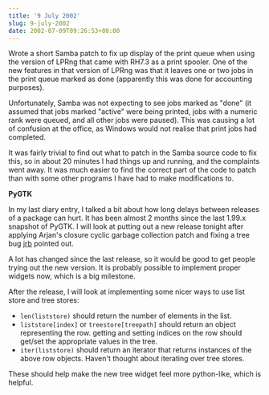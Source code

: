 ```yaml
---
title: '9 July 2002'
slug: 9-july-2002
date: 2002-07-09T09:26:53+08:00
---
```


Wrote a short Samba patch to fix up display of the print queue when
using the version of LPRng that came with RH7.3 as a print spooler. One
of the new features in that version of LPRng was that it leaves one or
two jobs in the print queue marked as done (apparently this was done for
accounting purposes).

Unfortunately, Samba was not expecting to see jobs marked as \"done\"
(it assumed that jobs marked \"active\" were being printed, jobs with a
numeric rank were queued, and all other jobs were paused). This was
causing a lot of confusion at the office, as Windows would not realise
that print jobs had completed.

It was fairly trivial to find out what to patch in the Samba source code
to fix this, so in about 20 minutes I had things up and running, and the
complaints went away. It was much easier to find the correct part of the
code to patch than with some other programs I have had to make
modifications to.

**PyGTK**

In my last diary entry, I talked a bit about how long delays between
releases of a package can hurt. It has been almost 2 months since the
last 1.99.x snapshot of PyGTK. I will look at putting out a new release
tonight after applying Arjan\'s closure cyclic garbage collection patch
and fixing a tree bug [jrb](/person/jrb/) pointed out.

A lot has changed since the last release, so it would be good to get
people trying out the new version. It is probably possible to implement
proper widgets now, which is a big milestone.

After the release, I will look at implementing some nicer ways to use
list store and tree stores:

-   `len(liststore)` should return the number of elements in the list.
-   `liststore[index]` or `treestore[treepath]` should return an object
    representing the row. getting and setting indices on the row should
    get/set the appropriate values in the tree.
-   `iter(liststore)` should return an iterator that returns instances
    of the above row objects. Haven\'t thought about iterating over tree
    stores.

These should help make the new tree widget feel more python-like, which
is helpful.

